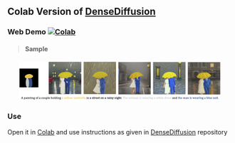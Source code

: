 ## Colab Version of [DenseDiffusion](https://github.com/naver-ai/DenseDiffusion)

### **Web Demo** [![Colab](https://colab.research.google.com/assets/colab-badge.svg)](https://colab.research.google.com/github/XandrChris/DenseDiffusionColab/blob/main/DenseDiffusionColab.ipynb)

> #### Sample
<p align="center">
  <img src="./figures/sample.png" width="90%" title="results"></img>
</p>

### Use
Open it in [Colab](https://colab.research.google.com/github/XandrChris/DenseDiffusionColab/blob/main/DenseDiffusionColab.ipynb) and use instructions as given in [DenseDiffusion](https://github.com/naver-ai/DenseDiffusion/blob/main/README.md#getting-started) repository
